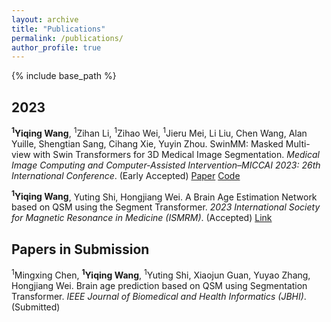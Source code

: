 ```yaml
---
layout: archive
title: "Publications"
permalink: /publications/
author_profile: true
---
```


{% include base_path %}

## 2023

**<sup>1</sup>Yiqing Wang**, <sup>1</sup>Zihan Li, <sup>1</sup>Zihao Wei, <sup>1</sup>Jieru Mei, Li Liu, Chen Wang, Alan Yuille, Shengtian Sang, Cihang Xie, Yuyin Zhou. SwinMM: Masked Multi-view with Swin Transformers for 3D Medical Image Segmentation. *Medical Image Computing and Computer-Assisted Intervention–MICCAI 2023: 26th International Conference*. (Early Accepted) [Paper](https://arxiv.org/abs/2307.12591) [Code](https://github.com/UCSC-VLAA/SwinMM/)

**<sup>1</sup>Yiqing Wang**, Yuting Shi, Hongjiang Wei. A Brain Age Estimation Network based on QSM using the Segment Transformer. *2023 International Society for Magnetic Resonance in Medicine (ISMRM)*. (Accepted) [Link](https://submissions.mirasmart.com/ISMRM2023/Itinerary/PresentationDetail.aspx?evdid=5605)


## Papers in Submission

<sup>1</sup>Mingxing Chen, **<sup>1</sup>Yiqing Wang**, <sup>1</sup>Yuting Shi, Xiaojun Guan, Yuyao Zhang, Hongjiang Wei. Brain age prediction based on QSM using Segmentation Transformer. *IEEE Journal of Biomedical and Health Informatics (JBHI)*. (Submitted)

